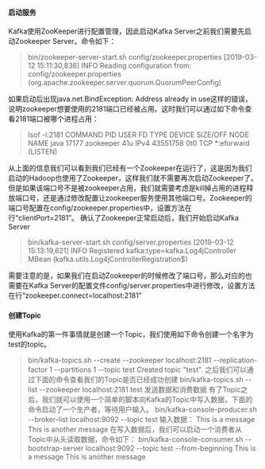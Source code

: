 #### 启动服务
Kafka使用ZooKeeper进行配置管理，因此启动Kafka Server之前我们需要先启动Zookeeper Server。命令如下：
> bin/zookeeper-server-start.sh config/zookeeper.properties
[2019-03-12 15:11:30,836] INFO Reading configuration from: config/zookeeper.properties (org.apache.zookeeper.server.quorum.QuorumPeerConfig)

如果启动后出现java.net.BindException: Address already in use这样的错误，说明zookeeper想要使用的2181端口已经被占用。这时我们可以通过如下命令查看2181端口被哪个进程占用：
> lsof -i:2181
COMMAND   PID      USER   FD   TYPE    DEVICE SIZE/OFF NODE NAME
java    17177 zookeeper   41u  IPv4  43551758      0t0  TCP *:eforward (LISTEN)

从上面的信息我们可以看到我们已经有一个Zookeeper在运行了，这是因为我们启动的Hadoop也使用了Zookeeper，这样我们就不需要再次启动Zookeeper了。但是如果该端口号不是被zookeeper占用，我们就需要考虑是kill掉占用的进程释放端口号，还是通过修改配置让zookeeper服务使用其他端口号。Zookeeper的端口号配置在config/zookeeper.properties中，设置方法在行“clientPort=2181”。
确认了Zookeeper正常启动后，我们开始启动Kafka Server
> bin/kafka-server-start.sh config/server.properties
[2019-03-12 15:13:19,621] INFO Registered kafka:type=kafka.Log4jController MBean (kafka.utils.Log4jControllerRegistration$)

需要注意的是，如果我们在启动Zookeeper的时候修改了端口号，那么对应的也需要在Kafka Server的配置文件config/server.properties中进行修改，设置方法在行“zookeeper.connect=localhost:2181”
#### 创建Topic
使用Kafka的第一件事情就是创建一个Topic，我们使用如下命令创建一个名字为test的topic。
> bin/kafka-topics.sh --create --zookeeper localhost:2181 --replication-factor 1 --partitions 1 --topic test
Created topic "test".
之后我们可以通过下面的命令查看我们的Topic是否已经成功创建
> bin/kafka-topics.sh --list --zookeeper localhost:2181
test
发送数据和消费数据
有了Topic之后，我们就可以使用一个简单的脚本向Kafka的Topic中写入数据，下面的命令启动了一个生产者，等待用户输入。
> bin/kafka-console-producer.sh --broker-list localhost:9092 --topic test
输入数据：
This is a message
This is another message
在写入数据后，我们可以启动一个消费者从Topic中从头读取数据，命令如下：
> bin/kafka-console-consumer.sh --bootstrap-server localhost:9092 --topic test --from-beginning
This is a message
This is another message
